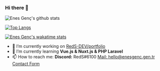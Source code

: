 ### Hi there 👋

![Enes Genç's github stats](https://github-readme-stats.vercel.app/api?username=RedS-DEV&show_icons=true&count_private=true&theme=merko)



[![Top Langs](https://github-readme-stats.vercel.app/api/top-langs/?username=RedS-DEV&langs_count=10&layout=compact&theme=merko)](https://github.com/RedS-DEV/)



[![Enes Genç's wakatime stats](https://github-readme-stats.vercel.app/api/wakatime?username=RedS&theme=merko)](https://wakatime.com/@RedS)




<!--
**RedS-DEV/RedS-DEV** is a ✨ _special_ ✨ repository because its `README.md` (this file) appears on your GitHub profile.

Here are some ideas to get you started:
-->

- 🔭 I’m currently working on [RedS-DEV/portfolio](https://github.com/RedS-DEV/portfolio)
- 🌱 I’m currently learning **Vue.js & Nuxt.js & PHP Laravel**
- 📫 How to reach me: **Discord:** RedS#6100 [Mail: hello@enesgenc.gen.tr](mailto:hello@enesgenc.gen.tr) [Contact Form](https://enesgenc.gen.tr/contact)
<!-- - 👯 I’m looking to collaborate on ... 
- 🤔 I’m looking for help with ...
- 💬 Ask me about ... --->

<!--
- 😄 Pronouns: ...
- ⚡ Fun fact: ...

